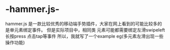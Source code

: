 # -hammer.js-
hammer.js 是一款比较优秀的移动端手势插件，大家在网上看到的可能比较多的是单元素绑定事件。
但是实际项目中，相同类 元素可能都需要绑定左滑swipeleft 长按press 点击tap等事件
所以，我就写了一个example eg(多元素左滑出现一些操作功能)
